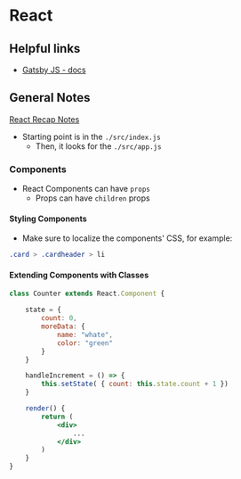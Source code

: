 # React

## Helpful links

- [Gatsby JS - docs](https://www.gatsbyjs.org/docs/)

## General Notes

[React Recap Notes](https://react-reacap.netlify.com/#/)

- Starting point is in the `./src/index.js`
  - Then, it looks for the `./src/app.js`

### Components

- React Components can have `props`
  - Props can have `children` props

#### Styling Components

- Make sure to localize the components' CSS, for example:

```css
.card > .cardheader > li
```

#### Extending Components with Classes

```jsx
class Counter extends React.Component {

    state = {
        count: 0,
        moreData: {
            name: "whate",
            color: "green"
        }
    }

    handleIncrement = () => {
        this.setState( { count: this.state.count + 1 })
    }

    render() {
        return (
            <div>
                ...
            </div>
        )
    }
}
```

